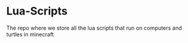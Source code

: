 # Lua-Scripts
The repo where we store all the lua scripts that run on computers and turtles in minecraft
